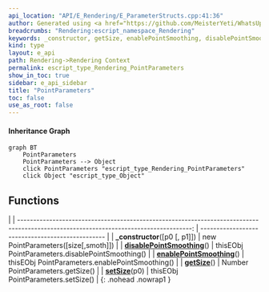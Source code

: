 ```yaml
---
api_location: "API/E_Rendering/E_ParameterStructs.cpp:41:36"
author: Generated using <a href="https://github.com/MeisterYeti/WhatsUpDoc">WhatsUpDoc</a>
breadcrumbs: "Rendering:escript_namespace_Rendering"
keywords: _constructor, getSize, enablePointSmoothing, disablePointSmoothing, setSize
kind: type
layout: e_api
path: Rendering->Rendering Context
permalink: escript_type_Rendering_PointParameters
show_in_toc: true
sidebar: e_api_sidebar
title: "PointParameters"
toc: false
use_as_root: false
---
```


#### Inheritance Graph

```mermaid
graph BT
	PointParameters
	PointParameters --> Object
	click PointParameters "escript_type_Rendering_PointParameters"
	click Object "escript_type_Object"
```

## Functions

|
| ------------------------------------------------------------------------------------------------------------------------------------: | ------------------------------------------------ | 
| **_constructor**([p0 [, p1]])                                                                                                         | new PointParameters([size[,smoth]])              | 
| **[disablePointSmoothing](classRendering_1_1PointParameters#classRendering_1_1PointParameters_1a7278e287feb51fad0354bcb94f0f4ba6)**() | thisEObj PointParameters.disablePointSmoothing() | 
| **[enablePointSmoothing](classRendering_1_1PointParameters#classRendering_1_1PointParameters_1a25dea054b918991368e3e56e5fe75252)**()  | thisEObj PointParameters.enablePointSmoothing()  | 
| **[getSize](classRendering_1_1PointParameters#classRendering_1_1PointParameters_1a433aa4c541380e1ab018b8c7b6597fa6)**()               | Number PointParameters.getSize()                 | 
| **[setSize](classRendering_1_1PointParameters#classRendering_1_1PointParameters_1a6075bc70da4a0b2314a0ca1aa6f390dd)**(p0)             | thisEObj PointParameters.setSize()               | 
{: .nohead .nowrap1 }

